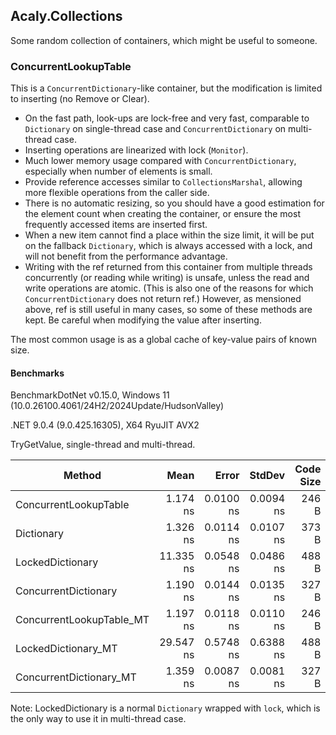 ## Acaly.Collections

Some random collection of containers, which might be useful to someone.

### ConcurrentLookupTable

This is a `ConcurrentDictionary`-like container, but the modification is limited to inserting (no Remove or Clear).

* On the fast path, look-ups are lock-free and very fast,
comparable to `Dictionary` on single-thread case and `ConcurrentDictionary` on multi-thread case.
* Inserting operations are linearized with lock (`Monitor`).
* Much lower memory usage compared with `ConcurrentDictionary`, especially when number of elements is small.
* Provide reference accesses similar to `CollectionsMarshal`, allowing more flexible operations from the caller side.
* There is no automatic resizing, so you should have a good estimation for the element count when creating the container,
or ensure the most frequently accessed items are inserted first.
* When a new item cannot find a place within the size limit, it will be put on the fallback `Dictionary`,
which is always accessed with a lock, and will not benefit from the performance advantage.
* Writing with the ref returned from this container from multiple threads concurrently (or reading while writing) is unsafe,
unless the read and write operations are atomic. 
(This is also one of the reasons for which `ConcurrentDictionary` does not return ref.)
However, as mensioned above, ref is still useful in many cases, so some of these methods are kept.
Be careful when modifying the value after inserting.

The most common usage is as a global cache of key-value pairs of known size. 

#### Benchmarks

BenchmarkDotNet v0.15.0, Windows 11 (10.0.26100.4061/24H2/2024Update/HudsonValley)

.NET 9.0.4 (9.0.425.16305), X64 RyuJIT AVX2

TryGetValue, single-thread and multi-thread.

| Method                   | Mean      | Error     | StdDev    | Code Size |
|------------------------- |----------:|----------:|----------:|----------:|
| ConcurrentLookupTable    |  1.174 ns | 0.0100 ns | 0.0094 ns |     246 B |
| Dictionary               |  1.326 ns | 0.0114 ns | 0.0107 ns |     373 B |
| LockedDictionary         | 11.335 ns | 0.0548 ns | 0.0486 ns |     488 B |
| ConcurrentDictionary     |  1.190 ns | 0.0144 ns | 0.0135 ns |     327 B |
| ConcurrentLookupTable_MT |  1.197 ns | 0.0118 ns | 0.0110 ns |     246 B |
| LockedDictionary_MT      | 29.547 ns | 0.5748 ns | 0.6388 ns |     488 B |
| ConcurrentDictionary_MT  |  1.359 ns | 0.0087 ns | 0.0081 ns |     327 B |

Note: LockedDictionary is a normal `Dictionary` wrapped with `lock`, which is the only way to use it in multi-thread case.
